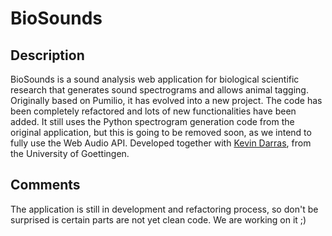 # BioSounds

## Description

BioSounds is a sound analysis web application for biological scientific research that generates sound spectrograms and allows animal tagging. Originally based on Pumilio, it has evolved into a new project. The code has been completely refactored and lots of new functionalities have been added. It still uses the Python spectrogram generation code from the original application, but this is going to be removed soon, as we intend to fully use the Web Audio API. Developed together with [Kevin Darras](https://github.com/kdarras), from the University of Goettingen.

## Comments

The application is still in development and refactoring process, so don't be surprised is certain parts are not yet clean code. We are working on it ;)
